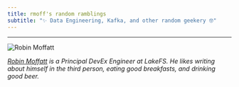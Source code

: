 ```yaml
---
title: rmoff's random ramblings
subtitle: "✨ Data Engineering, Kafka, and other random geekery 🤓"
---
```


--- 
![Robin Moffatt](/images/2018/05/ksldn18-01.jpg)

<a href="https://www.youtube.com/c/rmoff"><b class="fab fa-youtube-square"></b></a> <a href="https://www.linkedin.com/in/robinmoffatt/"><b class="fab fa-linkedin"></b></a> _<a rel="me" href="https://data-folks.masto.host/@rmoff">Robin Moffatt</a> is a Principal DevEx Engineer at LakeFS. He likes writing about himself in the third person, eating good breakfasts, and drinking good beer._
